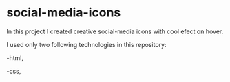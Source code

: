 # social-media-icons
In this project I created creative social-media icons with cool efect on hover.

I used only two following technologies in this repository:

-html,

-css,

